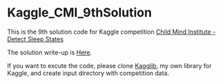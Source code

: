 # Kaggle_CMI_9thSolution

This is the 9th solution code for Kaggle competition [Child Mind Institute - Detect Sleep States
](https://www.kaggle.com/competitions/child-mind-institute-detect-sleep-states/overview) 

The solution write-up is [Here](https://www.kaggle.com/competitions/child-mind-institute-detect-sleep-states/discussion/459678).

If you want to excute the code, please clone [Kagglib](https://github.com/shu421/kagglib), my own library for Kaggle, and create input directory with competition data.
